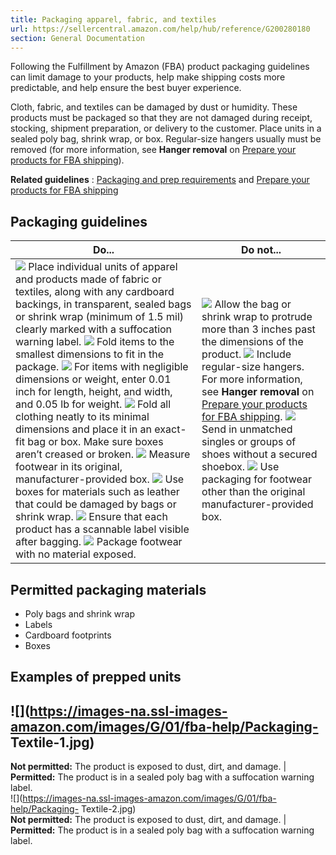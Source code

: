 ```yaml
---
title: Packaging apparel, fabric, and textiles
url: https://sellercentral.amazon.com/help/hub/reference/G200280180
section: General Documentation
---
```


Following the Fulfillment by Amazon (FBA) product packaging guidelines can
limit damage to your products, help make shipping costs more predictable, and
help ensure the best buyer experience.  
  
Cloth, fabric, and textiles can be damaged by dust or humidity. These products
must be packaged so that they are not damaged during receipt, stocking,
shipment preparation, or delivery to the customer. Place units in a sealed
poly bag, shrink wrap, or box. Regular-size hangers usually must be removed
(for more information, see **Hanger removal** on [Prepare your products for
FBA shipping](/gp/help/201021850)).

**Related guidelines** : [Packaging and prep requirements](/gp/help/200141500)
and [Prepare your products for FBA shipping](/gp/help/201021850)

## Packaging guidelines

Do... | Do not...  
---|---  
![](https://images-na.ssl-images-amazon.com/images/G/01/help/icons/todo.png) Place individual units of apparel and products made of fabric or textiles, along with any cardboard backings, in transparent, sealed bags or shrink wrap (minimum of 1.5 mil) clearly marked with a suffocation warning label.  ![](https://images-na.ssl-images-amazon.com/images/G/01/help/icons/todo.png) Fold items to the smallest dimensions to fit in the package. ![](https://images-na.ssl-images-amazon.com/images/G/01/help/icons/todo.png) For items with negligible dimensions or weight, enter 0.01 inch for length, height, and width, and 0.05 lb for weight.  ![](https://images-na.ssl-images-amazon.com/images/G/01/help/icons/todo.png) Fold all clothing neatly to its minimal dimensions and place it in an exact-fit bag or box. Make sure boxes aren’t creased or broken. ![](https://images-na.ssl-images-amazon.com/images/G/01/help/icons/todo.png) Measure footwear in its original, manufacturer-provided box. ![](https://images-na.ssl-images-amazon.com/images/G/01/help/icons/todo.png) Use boxes for materials such as leather that could be damaged by bags or shrink wrap.  ![](https://images-na.ssl-images-amazon.com/images/G/01/help/icons/todo.png) Ensure that each product has a scannable label visible after bagging. ![](https://images-na.ssl-images-amazon.com/images/G/01/help/icons/todo.png) Package footwear with no material exposed.  |  ![](https://images-na.ssl-images-amazon.com/images/G/01/help/icons/avoid.png) Allow the bag or shrink wrap to protrude more than 3 inches past the dimensions of the product. ![](https://images-na.ssl-images-amazon.com/images/G/01/help/icons/avoid.png) Include regular-size hangers. For more information, see **Hanger removal** on [Prepare your products for FBA shipping](/gp/help/201021850). ![](https://images-na.ssl-images-amazon.com/images/G/01/help/icons/avoid.png) Send in unmatched singles or groups of shoes without a secured shoebox.  ![](https://images-na.ssl-images-amazon.com/images/G/01/help/icons/avoid.png) Use packaging for footwear other than the original manufacturer-provided box.  
  
## Permitted packaging materials

  * Poly bags and shrink wrap 
  * Labels
  * Cardboard footprints
  * Boxes

##  Examples of prepped units

![](https://images-na.ssl-images-amazon.com/images/G/01/fba-help/Packaging-
Textile-1.jpg)  
---  
**Not permitted:** The product is exposed to dust, dirt, and damage. |  **Permitted:** The product is in a sealed poly bag with a suffocation warning label.  
![](https://images-na.ssl-images-amazon.com/images/G/01/fba-help/Packaging-
Textile-2.jpg)  
**Not permitted:** The product is exposed to dust, dirt, and damage. |  **Permitted:** The product is in a sealed poly bag with a suffocation warning label.

